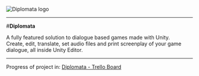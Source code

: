 ![Diplomata logo](https://raw.githubusercontent.com/lavaleak/diplomata-php-editor/master/img/DIPLOMATA-logo.png)  


---


#**Diplomata**


A fully featured solution to dialogue based games made with Unity.  
Create, edit, translate, set audio files and print screenplay of your game dialogue, all inside Unity Editor.  


---


Progress of project in: [Diplomata - Trello Board](https://trello.com/b/Hp08JbV3/diplomata)  
